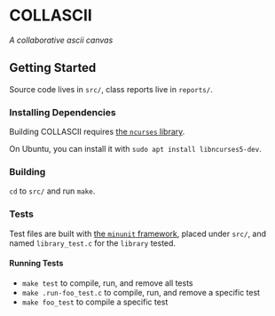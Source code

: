# COLLASCII

_A collaborative ascii canvas_

## Getting Started

Source code lives in `src/`, class reports live in `reports/`.

### Installing Dependencies

Building COLLASCII requires [the `ncurses` library](https://invisible-island.net/ncurses/).

On Ubuntu, you can install it with `sudo apt install libncurses5-dev`.

### Building

`cd` to `src/` and run `make`.

### Tests

Test files are built with [the `minunit` framework](https://github.com/siu/minunit), placed under `src/`, and named `library_test.c` for the `library` tested.

#### Running Tests

- `make test` to compile, run, and remove all tests
- `make .run-foo_test.c` to compile, run, and remove a specific test
- `make foo_test` to compile a specific test
